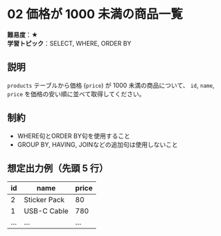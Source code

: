 # 02 価格が 1000 未満の商品一覧

**難易度**：★  
**学習トピック**：SELECT, WHERE, ORDER BY

## 説明
`products` テーブルから価格 (`price`) が 1000 未満の商品について、
`id`, `name`, `price` を価格の安い順に並べて取得してください。

## 制約

* WHERE句とORDER BY句を使用すること
* GROUP BY, HAVING, JOINなどの追加句は使用しないこと

## 想定出力例（先頭 5 行）

| id | name         | price |
|----|--------------|-------|
| 2  | Sticker Pack |    80 |
| 1  | USB-C Cable  |   780 |
| …  | …            |   …   |
